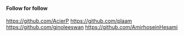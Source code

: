 #### Follow for follow

https://github.com/AcierP
https://github.com/plaam
https://github.com/ginoleeswan
https://github.com/AmirhoseinHesami

